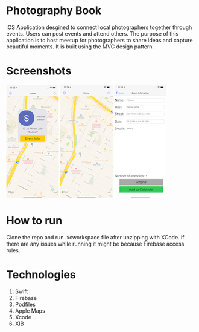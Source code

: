 # Photography Book
iOS Application desgined to connect local photographers together through events. Users can post events and attend others. The purpose of this application is to host meetup for photographers to share ideas and capture beautiful moments. It is built using the MVC design pattern.

# Screenshots
<img src="image1.png"> </img>
<img src="image2.png"> </img>
<img src="imag3.png"> </img>

# How to run
Clone the repo and run .xcworkspace file after unzipping with XCode.
if there are any issues while running it might be because Firebase
access rules.
# Technologies
1. Swift
2. Firebase
3. Podfiles
4. Apple Maps
5. Xcode
6. XIB

